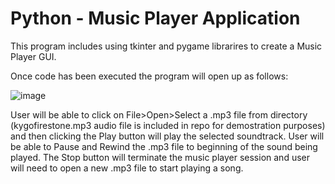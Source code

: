 # Python - Music Player Application

This program includes using tkinter and pygame librarires to create a Music Player GUI.

Once code has been executed the program will open up as follows:

![image](https://user-images.githubusercontent.com/66092888/124204798-cc7eee00-daad-11eb-8a6a-14a8e2a43526.png)

User will be able to click on File>Open>Select a .mp3 file from directory (kygofirestone.mp3 audio file is included in repo for demostration purposes) and then clicking the Play button will play the selected soundtrack. User will be able to Pause and Rewind the .mp3 file to beginning of the sound being played. The Stop button will terminate the music player session and user will need to open a new .mp3 file to start playing a song.
